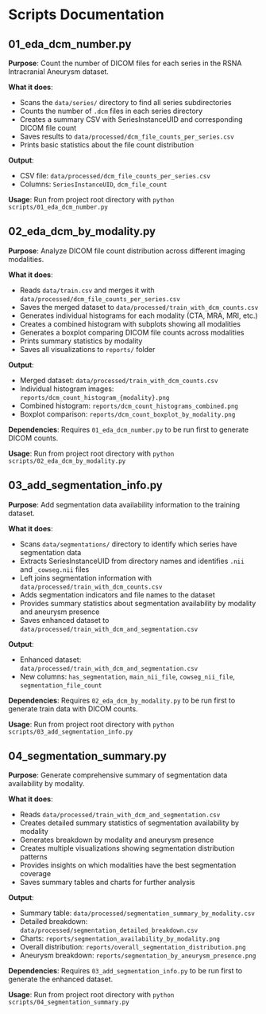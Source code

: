 # Scripts Documentation

## 01_eda_dcm_number.py

**Purpose**: Count the number of DICOM files for each series in the RSNA Intracranial Aneurysm dataset.

**What it does**:
- Scans the `data/series/` directory to find all series subdirectories
- Counts the number of `.dcm` files in each series directory
- Creates a summary CSV with SeriesInstanceUID and corresponding DICOM file count
- Saves results to `data/processed/dcm_file_counts_per_series.csv`
- Prints basic statistics about the file count distribution

**Output**: 
- CSV file: `data/processed/dcm_file_counts_per_series.csv`
- Columns: `SeriesInstanceUID`, `dcm_file_count`

**Usage**: Run from project root directory with `python scripts/01_eda_dcm_number.py`

## 02_eda_dcm_by_modality.py

**Purpose**: Analyze DICOM file count distribution across different imaging modalities.

**What it does**:
- Reads `data/train.csv` and merges it with `data/processed/dcm_file_counts_per_series.csv`
- Saves the merged dataset to `data/processed/train_with_dcm_counts.csv`
- Generates individual histograms for each modality (CTA, MRA, MRI, etc.)
- Creates a combined histogram with subplots showing all modalities
- Generates a boxplot comparing DICOM file counts across modalities
- Prints summary statistics by modality
- Saves all visualizations to `reports/` folder

**Output**: 
- Merged dataset: `data/processed/train_with_dcm_counts.csv`
- Individual histogram images: `reports/dcm_count_histogram_{modality}.png`
- Combined histogram: `reports/dcm_count_histograms_combined.png`
- Boxplot comparison: `reports/dcm_count_boxplot_by_modality.png`

**Dependencies**: Requires `01_eda_dcm_number.py` to be run first to generate DICOM counts.

**Usage**: Run from project root directory with `python scripts/02_eda_dcm_by_modality.py`

## 03_add_segmentation_info.py

**Purpose**: Add segmentation data availability information to the training dataset.

**What it does**:
- Scans `data/segmentations/` directory to identify which series have segmentation data
- Extracts SeriesInstanceUID from directory names and identifies `.nii` and `_cowseg.nii` files
- Left joins segmentation information with `data/processed/train_with_dcm_counts.csv`
- Adds segmentation indicators and file names to the dataset
- Provides summary statistics about segmentation availability by modality and aneurysm presence
- Saves enhanced dataset to `data/processed/train_with_dcm_and_segmentation.csv`

**Output**: 
- Enhanced dataset: `data/processed/train_with_dcm_and_segmentation.csv`
- New columns: `has_segmentation`, `main_nii_file`, `cowseg_nii_file`, `segmentation_file_count`

**Dependencies**: Requires `02_eda_dcm_by_modality.py` to be run first to generate train data with DICOM counts.

**Usage**: Run from project root directory with `python scripts/03_add_segmentation_info.py`

## 04_segmentation_summary.py

**Purpose**: Generate comprehensive summary of segmentation data availability by modality.

**What it does**:
- Reads `data/processed/train_with_dcm_and_segmentation.csv`
- Creates detailed summary statistics of segmentation availability by modality
- Generates breakdown by modality and aneurysm presence
- Creates multiple visualizations showing segmentation distribution patterns
- Provides insights on which modalities have the best segmentation coverage
- Saves summary tables and charts for further analysis

**Output**: 
- Summary table: `data/processed/segmentation_summary_by_modality.csv`
- Detailed breakdown: `data/processed/segmentation_detailed_breakdown.csv`
- Charts: `reports/segmentation_availability_by_modality.png`
- Overall distribution: `reports/overall_segmentation_distribution.png`
- Aneurysm breakdown: `reports/segmentation_by_aneurysm_presence.png`

**Dependencies**: Requires `03_add_segmentation_info.py` to be run first to generate the enhanced dataset.

**Usage**: Run from project root directory with `python scripts/04_segmentation_summary.py`